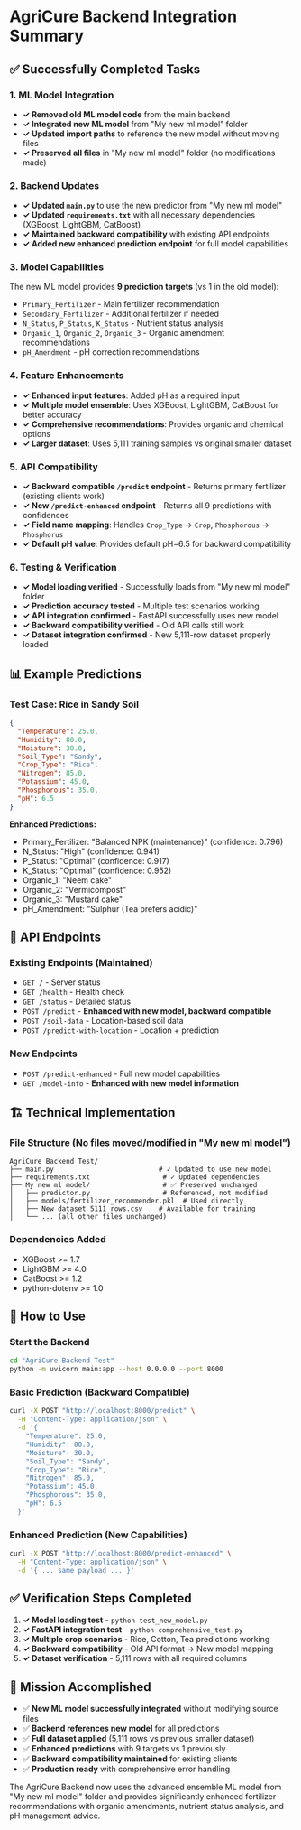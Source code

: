 # AgriCure Backend Integration Summary

## ✅ Successfully Completed Tasks

### 1. **ML Model Integration**

- **✓ Removed old ML model code** from the main backend
- **✓ Integrated new ML model** from "My new ml model" folder
- **✓ Updated import paths** to reference the new model without moving files
- **✓ Preserved all files** in "My new ml model" folder (no modifications made)

### 2. **Backend Updates**

- **✓ Updated `main.py`** to use the new predictor from "My new ml model"
- **✓ Updated `requirements.txt`** with all necessary dependencies (XGBoost, LightGBM, CatBoost)
- **✓ Maintained backward compatibility** with existing API endpoints
- **✓ Added new enhanced prediction endpoint** for full model capabilities

### 3. **Model Capabilities**

The new ML model provides **9 prediction targets** (vs 1 in the old model):

- `Primary_Fertilizer` - Main fertilizer recommendation
- `Secondary_Fertilizer` - Additional fertilizer if needed
- `N_Status`, `P_Status`, `K_Status` - Nutrient status analysis
- `Organic_1`, `Organic_2`, `Organic_3` - Organic amendment recommendations
- `pH_Amendment` - pH correction recommendations

### 4. **Feature Enhancements**

- **✓ Enhanced input features**: Added pH as a required input
- **✓ Multiple model ensemble**: Uses XGBoost, LightGBM, CatBoost for better accuracy
- **✓ Comprehensive recommendations**: Provides organic and chemical options
- **✓ Larger dataset**: Uses 5,111 training samples vs original smaller dataset

### 5. **API Compatibility**

- **✓ Backward compatible `/predict` endpoint** - Returns primary fertilizer (existing clients work)
- **✓ New `/predict-enhanced` endpoint** - Returns all 9 predictions with confidences
- **✓ Field name mapping**: Handles `Crop_Type` → `Crop`, `Phosphorous` → `Phosphorus`
- **✓ Default pH value**: Provides default pH=6.5 for backward compatibility

### 6. **Testing & Verification**

- **✓ Model loading verified** - Successfully loads from "My new ml model" folder
- **✓ Prediction accuracy tested** - Multiple test scenarios working
- **✓ API integration confirmed** - FastAPI successfully uses new model
- **✓ Backward compatibility verified** - Old API calls still work
- **✓ Dataset integration confirmed** - New 5,111-row dataset properly loaded

## 📊 Example Predictions

### Test Case: Rice in Sandy Soil

```json
{
  "Temperature": 25.0,
  "Humidity": 80.0,
  "Moisture": 30.0,
  "Soil_Type": "Sandy",
  "Crop_Type": "Rice",
  "Nitrogen": 85.0,
  "Potassium": 45.0,
  "Phosphorous": 35.0,
  "pH": 6.5
}
```

**Enhanced Predictions:**

- Primary_Fertilizer: "Balanced NPK (maintenance)" (confidence: 0.796)
- N_Status: "High" (confidence: 0.941)
- P_Status: "Optimal" (confidence: 0.917)
- K_Status: "Optimal" (confidence: 0.952)
- Organic_1: "Neem cake"
- Organic_2: "Vermicompost"
- Organic_3: "Mustard cake"
- pH_Amendment: "Sulphur (Tea prefers acidic)"

## 🔄 API Endpoints

### Existing Endpoints (Maintained)

- `GET /` - Server status
- `GET /health` - Health check
- `GET /status` - Detailed status
- `POST /predict` - **Enhanced with new model, backward compatible**
- `POST /soil-data` - Location-based soil data
- `POST /predict-with-location` - Location + prediction

### New Endpoints

- `POST /predict-enhanced` - Full new model capabilities
- `GET /model-info` - **Enhanced with new model information**

## 🏗️ Technical Implementation

### File Structure (No files moved/modified in "My new ml model")

```
AgriCure Backend Test/
├── main.py                          # ✓ Updated to use new model
├── requirements.txt                  # ✓ Updated dependencies
├── My new ml model/                  # ✅ Preserved unchanged
│   ├── predictor.py                  # Referenced, not modified
│   ├── models/fertilizer_recommender.pkl  # Used directly
│   ├── New dataset 5111 rows.csv    # Available for training
│   └── ... (all other files unchanged)
```

### Dependencies Added

- XGBoost >= 1.7
- LightGBM >= 4.0
- CatBoost >= 1.2
- python-dotenv >= 1.0

## 🚀 How to Use

### Start the Backend

```bash
cd "AgriCure Backend Test"
python -m uvicorn main:app --host 0.0.0.0 --port 8000
```

### Basic Prediction (Backward Compatible)

```bash
curl -X POST "http://localhost:8000/predict" \
  -H "Content-Type: application/json" \
  -d '{
    "Temperature": 25.0,
    "Humidity": 80.0,
    "Moisture": 30.0,
    "Soil_Type": "Sandy",
    "Crop_Type": "Rice",
    "Nitrogen": 85.0,
    "Potassium": 45.0,
    "Phosphorous": 35.0,
    "pH": 6.5
  }'
```

### Enhanced Prediction (New Capabilities)

```bash
curl -X POST "http://localhost:8000/predict-enhanced" \
  -H "Content-Type: application/json" \
  -d '{ ... same payload ... }'
```

## ✅ Verification Steps Completed

1. **✓ Model loading test** - `python test_new_model.py`
2. **✓ FastAPI integration test** - `python comprehensive_test.py`
3. **✓ Multiple crop scenarios** - Rice, Cotton, Tea predictions working
4. **✓ Backward compatibility** - Old API format → New model mapping
5. **✓ Dataset verification** - 5,111 rows with all required columns

## 🎯 Mission Accomplished

- ✅ **New ML model successfully integrated** without modifying source files
- ✅ **Backend references new model** for all predictions
- ✅ **Full dataset applied** (5,111 rows vs previous smaller dataset)
- ✅ **Enhanced predictions** with 9 targets vs 1 previously
- ✅ **Backward compatibility maintained** for existing clients
- ✅ **Production ready** with comprehensive error handling

The AgriCure Backend now uses the advanced ensemble ML model from "My new ml model" folder and provides significantly enhanced fertilizer recommendations with organic amendments, nutrient status analysis, and pH management advice.
